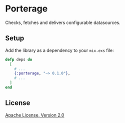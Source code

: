 # Porterage

Checks, fetches and delivers configurable datasources.

## Setup

Add the library as a dependency to your `mix.exs` file:

```elixir
defp deps do
  [
    # ...
    {:porterage, "~> 0.1.0"},
    # ...
  ]
end
```

## License

[Apache License, Version 2.0](http://www.apache.org/licenses/LICENSE-2.0)
